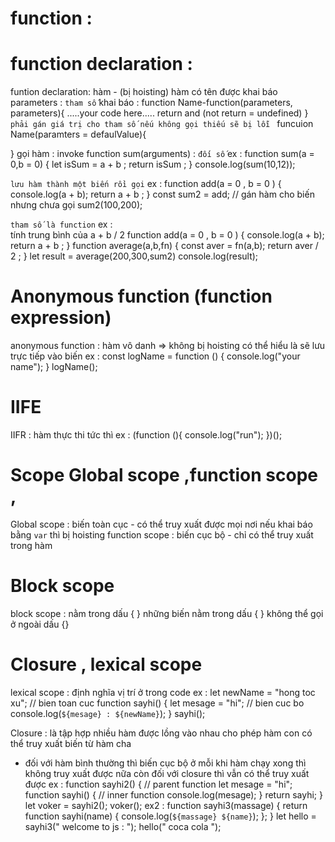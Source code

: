 # function : 
# function declaration : 
  funtion declaration: hàm - (bị hoisting) hàm có tên được khai báo
  parameters : ` tham số `
  khai báo : function Name-function(parameters, parameters){
    .....your code here.....
    return and (not return = undefined)
  } 
  `phải gán giá trị cho tham số nếu không gọi thiếu sẽ bị lỗi `
  funcuion Name(paramters = defaulValue){

  }
  gọi hàm : invoke function sum(arguments) : ` đối số `
  ex : 
  function sum(a = 0,b = 0) {
  let isSum = a + b ;
  return isSum ;
  } 
  console.log(sum(10,12));

  ` lưu hàm thành một biến rồi gọi `
  ex :
  function add(a = 0 , b = 0 ) {
  console.log(a + b);
  return a + b ;
  }
  const sum2 = add; // gán hàm cho biến nhưng chưa gọi
  sum2(100,200);
  
 ` tham số là function `
  ex :  
  tính trung bình của a + b / 2
  function add(a = 0 , b = 0 ) {
  console.log(a + b);
  return a + b ;
  }
  function average(a,b,fn) {
  const aver = fn(a,b);
  return aver / 2 ;
  }
  let result = average(200,300,sum2)
  console.log(result);
# Anonymous function (function expression) 
  anonymous function : hàm vô danh => không bị hoisting 
  có thể hiểu là sẽ lưu trực tiếp vào biến
  ex : 
  const logName = function () {
  console.log("your name");
  }
  logName();
# IIFE 
  IIFR : hàm thực thi tức thì 
  ex : 
  (function (){
  console.log("run");
  })();
# Scope Global scope ,function scope , 
  Global scope : biến toàn cục - có thể truy xuất được mọi nơi
  nếu khai báo bằng `var` thì bị hoisting 
  function scope : biến cục bộ  - chỉ có thể truy xuất trong hàm 
# Block scope 
  block scope : nằm trong dấu { } những biến nằm trong dấu { } không thể gọi ở ngoài dấu {}
#  Closure , lexical scope 
  lexical scope : định nghĩa vị trí ở trong code 
  ex : 
  let newName = "hong toc xu"; // bien toan cuc
  function sayhi() {
    let mesage = "hi"; // bien cuc bo
    console.log(`${mesage} : ${newName}`);
  }
  sayhi();
  
  Closure : là tập hợp nhiều hàm được lồng vào nhau cho phép hàm con có thể truy xuất biến từ hàm cha 
  - đối với hàm bình thường thì biến cục bộ ở mỗi khi hàm chạy xong thì không truy xuất được nữa 
  còn đối với closure thì vẫn có thể truy xuất được
  ex : 
  function sayhi2() { // parent function
  let mesage = "hi"; 
  function sayhi() { // inner function
    console.log(mesage);
  }
  return sayhi;
  }
  let voker = sayhi2();
  voker();
  ex2 :
  function sayhi3(massage) {
  return function sayhi(name) {
    console.log(`${massage} ${name}`);
  };
  }
  let hello = sayhi3(" welcome to js : ");
  hello(" coca cola ");
